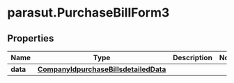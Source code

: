 # parasut.PurchaseBillForm3

## Properties
Name | Type | Description | Notes
------------ | ------------- | ------------- | -------------
**data** | [**CompanyIdpurchaseBillsdetailedData**](CompanyIdpurchaseBillsdetailedData.md) |  | 


